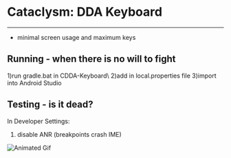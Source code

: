 # Cataclysm: DDA  Keyboard 
----------------------------
- minimal screen usage and maximum keys







Running - when there is no will to fight
----------------------------------
1)run gradle.bat in CDDA-Keyboard\ 
2)add in local.properties file 
3)import into Android Studio






Testing - is it dead?
---------------------------------------------
In Developer Settings:
1) disable ANR (breakpoints crash IME)


![Animated Gif](keyboard.DONT_SHOWgif)
